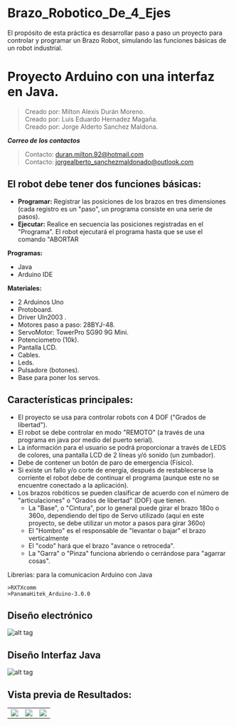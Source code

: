 # Brazo_Robotico_De_4_Ejes
El propósito de esta práctica es desarrollar paso a paso un proyecto para controlar y programar un Brazo Robot, simulando las funciones básicas de un robot industrial. 

# Proyecto Arduino con una interfaz en Java.
>Creado por: Milton Alexis Durán Moreno.<br />
>Creado por: Luis Eduardo Hernadez Magaña.<br />
>Creado por: Jorge Alderto Sanchez Maldona.<br />

***Correo de los contactos***
>Contacto: duran.milton.92@hotmail.com<br />
>Contacto: jorgealberto_sanchezmaldonado@outlook.com <br />

## El robot debe tener dos funciones básicas:
- **Programar:** Registrar las posiciones de los brazos en tres dimensiones (cada registro es un "paso", un programa consiste en una serie de pasos). 
- **Ejecutar:** Realice en secuencia las posiciones registradas en el "Programa". El robot ejecutará el programa hasta que se use el comando "ABORTAR

**Programas:**
- Java
- Arduino IDE

**Materiales:**
- 2 Arduinos Uno
- Protoboard.
- Driver Uln2003 .
- Motores paso a paso: 28BYJ-48.
- ServoMotor: TowerPro SG90 9G Mini.
- Potenciometro (10k).
- Pantalla LCD.
- Cables.
- Leds.
- Pulsadore (botones).
- Base para poner los servos.

## Características principales: 
 - El proyecto se usa para controlar robots con  4 DOF ("Grados de libertad").
 - El robot se debe controlar en modo "REMOTO" (a través de una programa en java por medio del puerto serial).
 - La información para el usuario se podrá proporcionar a través de LEDS de colores, una pantalla LCD de 2 líneas y/ó sonido (un zumbador).
 - Debe de contener un botón de paro de emergencia (Físico).     
 - Si existe un fallo y/o corte de energía, después de restablecerse la corriente el robot debe de continuar el programa (aunque este no se encuentre conectado a la aplicación).
 - Los brazos robóticos se pueden clasificar de acuerdo con el número de "articulaciones" o "Grados de libertad" (DOF) que tienen.             
     - La "Base", o "Cintura", por lo general puede girar el brazo 180o o 360o, dependiendo del   tipo de Servo utilizado (aquí en este proyecto, se debe utilizar un motor a pasos para girar 360o)
     - El "Hombro" es el responsable de "levantar o bajar" el brazo verticalmente 
     - El "codo" hará que el brazo "avance o retroceda".
     - La "Garra" o "Pinza" funciona abriendo o cerrándose para "agarrar cosas". 

Librerias: para la comunicacion Arduino con Java

    >RXTXcomm
    >PanamaHitek_Arduino-3.0.0

## Diseño electrónico
![alt tag](https://github.com/MiltonDM/UNIDAD_3/blob/master/image/1.png)

## Diseño Interfaz Java
![alt tag](https://github.com/MiltonDM/UNIDAD_3/blob/master/image/interfaz%201.png)
## Vista previa de Resultados:

<table>
<tr>
<td><img src=https://github.com/MiltonDM/UNIDAD_3/blob/master/image/IMG_20180411_195835602_BURST001.jpg></td>
<td><img src=https://github.com/MiltonDM/UNIDAD_3/blob/master/image/IMG_20180411_195900047_BURST000_COVER_TOP.jpg></td>
<td><img src=https://github.com/MiltonDM/UNIDAD_3/blob/master/image/IMG_20180411_195905173_BURST000_COVER_TOP.jpg></td>
</tr>
</table>
